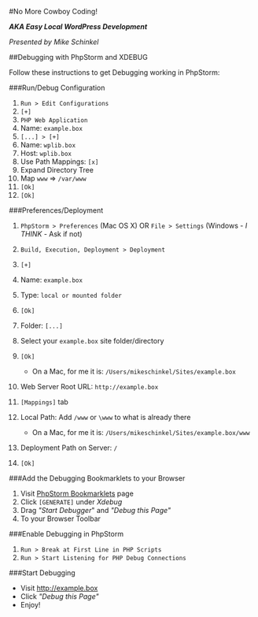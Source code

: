#No More Cowboy Coding!

**_AKA Easy Local WordPress Development_**

_Presented by Mike Schinkel_

##Debugging with PhpStorm and XDEBUG

Follow these instructions to get Debugging working in PhpStorm:

###Run/Debug Configuration
1. `Run > Edit Configurations`
2. `[+]`
3. `PHP Web Application`
4. Name: `example.box`
5. `[...] > [+]`
6. Name: `wplib.box`
7. Host: `wplib.box`
8. Use Path Mappings: `[x]`
9. Expand Directory Tree
10. Map `www` => `/var/www`
11. `[Ok]`
12. `[Ok]`

###Preferences/Deployment
1. `PhpStorm > Preferences` (Mac OS X) OR `File > Settings` (Windows - _I THINK_ - Ask if not)

2. `Build, Execution, Deployment > Deployment`
3. `[+]`
4. Name: `example.box`
5. Type: `local or mounted folder`
6. `[Ok]`
7. Folder: `[...]` 
8. Select your `example.box` site folder/directory
9. `[Ok]`
	- On a Mac, for me it is: `/Users/mikeschinkel/Sites/example.box`
10. Web Server Root URL: `http://example.box`
11. `[Mappings]` tab
12. Local Path: Add `/www` or `\www` to what is already there
	- On a Mac, for me it is: `/Users/mikeschinkel/Sites/example.box/www`
13. Deployment Path on Server: `/`
14. `[Ok]`

###Add the Debugging Bookmarklets to your Browser
1. Visit [PhpStorm Bookmarklets](https://www.jetbrains.com/phpstorm/marklets/) page
2. Click `[GENERATE]` under *Xdebug*
3. Drag _"Start Debugger_" and _"Debug this Page"_ 
4. To your Browser Toolbar

###Enable Debugging in PhpStorm
1. `Run > Break at First Line in PHP Scripts`
2. `Run > Start Listening for PHP Debug Connections`

###Start Debugging
- Visit http://example.box
- Click _"Debug this Page"_
- Enjoy!
